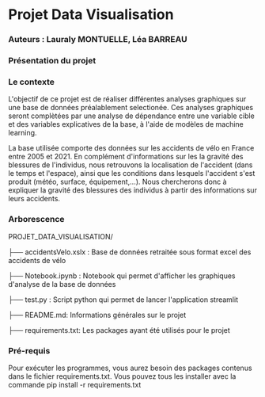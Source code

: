 # Projet Data Visualisation

### Auteurs : Lauraly MONTUELLE, Léa BARREAU

### Présentation du projet

### Le contexte

L'objectif de ce projet est de réaliser différentes analyses graphiques sur une base de données préalablement selectionée. Ces analyses graphiques seront complètées par une analyse de dépendance entre une variable cible et des variables explicatives de la base, à l'aide de modèles de machine learning. 

La base utilisée comporte des données sur les accidents de vélo en France entre 2005 et 2021. En complément d'informations sur les la gravité des blessures de l'individus, nous retrouvons la localisation de l'accident (dans le temps et l'espace), ainsi que les conditions dans lesquels l'accident s'est produit (météo, surface, équipement,...). Nous chercherons donc à expliquer la gravité des blessures des individus à partir des informations sur leurs accidents. 

### Arborescence

PROJET_DATA_VISUALISATION/

├── accidentsVelo.xslx : Base de données retraitée sous format excel des accidents de vélo

├── Notebook.ipynb : Notebook qui permet d'afficher les graphiques d'analyse de la base de données

├── test.py : Script python qui permet de lancer l'application streamlit

├── README.md: Informations générales sur le projet

├── requirements.txt: Les packages ayant été utilisés pour le projet

### Pré-requis

Pour exécuter les programmes, vous aurez besoin des packages contenus dans le fichier requirements.txt. Vous pouvez tous les installer avec la commande pip install -r requirements.txt



